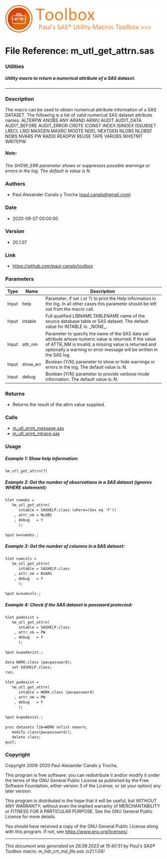 ![../../misc/images/doc_banner.png](../../misc/images/doc_banner.png)
# 
# File Reference: m_utl_get_attrn.sas

### Utilities

##### Utility macro to return a numerical attribute of a SAS dataset.

***

### Description
The macro can be used to obtain numerical attribute information of a SAS DATASET. The following is a list of valid numerical SAS dataset attribute names:
 ALTERPW
 ANOBS
 ANY
 ARAND
 ARWU
 AUDIT
 AUDIT_DATA
 AUDIT_BEFORE
 AUDIT_ERROR
 CRDTE
 ICONST
 INDEX
 ISINDEX
 ISSUBSET
 LRECL
 LRID
 MAXGEN
 MAXRC
 MODTE
 NDEL
 NEXTGEN
 NLOBS
 NLOBSF
 NOBS
 NVARS
 PW
 RADIX
 READPW
 REUSE
 TAPE
 VAROBS
 WHSTMT
 WRITEPW


##### *Note:*
*The SHOW_ERR parameter shows or suppresses possible warnings or errors in the log. The default is value is N.*

### Authors
* Paul Alexander Canals y Trocha (paul.canals@gmail.com)

### Date
* 2020-09-07 00:00:00

### Version
* 20.1.07

### Link
* https://github.com/paul-canals/toolbox

### Parameters
| Type | Name | Description |
| ---- | ---- | ----------- |
| Input | help | Parameter, if set ( or ?) to print the Help information in the log. In all other cases this parameter should be left out from the macro call. |
| Input | intable | Full qualified LIBNAME.TABLENAME name of the source database table or SAS dataset. The default value for INTABLE is: \_NONE\_. |
| Input | attr_nm | Parameter to specify the name of the SAS data set attribute whose numeric value is returned. If the value of ATTR_NM is invalid, a missing value is returned and optionally a warning or error message will be written in the SAS log. |
| Input | show_err | Boolean [Y/N] parameter to show or hide warnings or errors in the log. The default value is: N. |
| Input | debug | Boolean [Y/N] parameter to provide verbose mode information. The default value is: N. |

### Returns
* Returns the result of the attrn value supplied.

### Calls
* [m_utl_print_message.sas](m_utl_print_message.md)
* [m_utl_print_mtrace.sas](m_utl_print_mtrace.md)

### Usage

##### Example 1: Show help information:
```sas
%m_utl_get_attrn(?)
```

##### Example 2: Get the number of observations in a SAS dataset (ignores WHERE statement):
```sas
%let numobs =
   %m_utl_get_attrn(
      intable = SASHELP.class (where=(Sex eq 'F'))
    , attr_nm = NLOBS
    , debug   = Y
      );

%put &=numobs.;

```

##### Example 3: Get the number of columns in a SAS dataset:
```sas
%let numcols =
   %m_utl_get_attrn(
      intable = SASHELP.class
    , attr_nm = NVARS
    , debug   = Y
      );

%put &=numcols.;

```

##### Example 4: Check if the SAS dataset is password protected:
```sas
%let pwdexist =
   %m_utl_get_attrn(
      intable = SASHELP.class
    , attr_nm = PW
    , debug   = Y
      );

%put &=pwdexist.;

data WORK.class (pw=password);
   set SASHELP.class;
run;

%let pwdexist =
   %m_utl_get_attrn(
      intable = WORK.class (pw=password)
    , attr_nm = PW
    , debug   = Y
      );

%put &=pwdexist.;

proc datasets lib=WORK nolist nowarn;
   modify class(pw=password/);
   delete class;
quit;

```

### Copyright
Copyright 2008-2020 Paul Alexander Canals y Trocha. 
 
This program is free software: you can redistribute it and/or modify 
it under the terms of the GNU General Public License as published by 
the Free Software Foundation, either version 3 of the License, or 
(at your option) any later version. 
 
This program is distributed in the hope that it will be useful, 
but WITHOUT ANY WARRANTY; without even the implied warranty of 
MERCHANTABILITY or FITNESS FOR A PARTICULAR PURPOSE. See the 
GNU General Public License for more details. 
 
You should have received a copy of the GNU General Public License 
along with this program. If not, see <https://www.gnu.org/licenses/>. 


***
*This document was generated on 26.09.2023 at 15:40:51  by Paul's SAS&reg; Toolbox macro: m_hdr_crt_md_file.sas (v21.1.04)*
